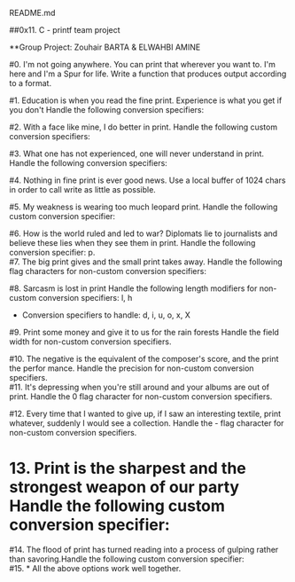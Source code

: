README.md

##0x11. C - printf team project

**Group Project:  Zouhair BARTA & ELWAHBI AMINE                                                 
                                                                                    
#0. I'm not going anywhere. You can print that wherever you want to. I'm here and I'm a Spur for life. Write a function that produces output according to a format. 
                                                                                                                                                                      
#1. Education is when you read the fine print. Experience is what you get if you don't Handle the following conversion specifiers:

#2. With a face like mine, I do better in print. Handle the following custom conversion specifiers:                                  
                                                                                    
#3. What one has not experienced, one will never understand in print. Handle the following conversion specifiers:                                         
                                                                                    
#4. Nothing in fine print is ever good news. Use a local buffer of 1024 chars in order to call write as little as possible.      
                                                                                    
#5. My weakness is wearing too much leopard print. Handle the following custom conversion specifier:                                   
                                                                                    
#6. How is the world ruled and led to war? Diplomats lie to journalists and believe these lies when they see them in print. Handle the following conversion specifier: p.                                       
#7. The big print gives and the small print takes away. Handle the following flag characters for non-custom conversion specifiers:          
                                                                                    
#8. Sarcasm is lost in print Handle the following length modifiers for non-custom conversion specifiers: l, h                                                                                   
   - Conversion specifiers to handle: d, i, u, o, x, X                                   
                                                                                    
#9. Print some money and give it to us for the rain forests Handle the field width for non-custom conversion specifiers.                        
                                                                                    
#10. The negative is the equivalent of the composer's score, and the print the perfor mance. Handle the precision for non-custom conversion specifiers.                   
#11. It's depressing when you're still around and your albums are out of print. Handle the 0 flag character for non-custom conversion specifiers.                   
                                                                                    
#12. Every time that I wanted to give up, if I saw an interesting textile, print whatever, suddenly I would see a collection. Handle the - flag character for non-custom conversion specifiers.                   
                                                                                    
# 13. Print is the sharpest and the strongest weapon of our party Handle the following custom conversion specifier:                                   
                                                                                    
#14. The flood of print has turned reading into a process of gulping rather than savoring.Handle the following custom conversion specifier:                                   
#15. * All the above options work well together.
